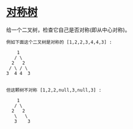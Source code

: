# [对称树](https://leetcode.com/problems/symmetric-tree/)

给一个二叉树，检查它自己是否对称(即从中心对称)。

```
例如下面这个二叉树是对称的 [1,2,2,3,4,4,3] :

    1
   / \
  2   2
 / \ / \
3  4 4  3
 

但这颗树不对称 [1,2,2,null,3,null,3] :

    1
   / \
  2   2
   \   \
   3    3
 ```
